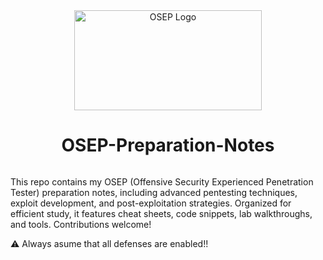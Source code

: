 <div align="center">
  <img src="https://github.com/user-attachments/assets/ac50e682-66f8-461d-88d6-85e2bacbfaa2" alt="OSEP Logo" width="300" height="160" style="vertical-align: middle;" />
  <h1 style="display: inline-block; vertical-align: middle;">OSEP-Preparation-Notes</h1>
</div>

This repo contains my OSEP (Offensive Security Experienced Penetration Tester) preparation notes, including advanced pentesting techniques, exploit development, and post-exploitation strategies. Organized for efficient study, it features cheat sheets, code snippets, lab walkthroughs, and tools. Contributions welcome!

⚠️ Always asume that all defenses are enabled!!
